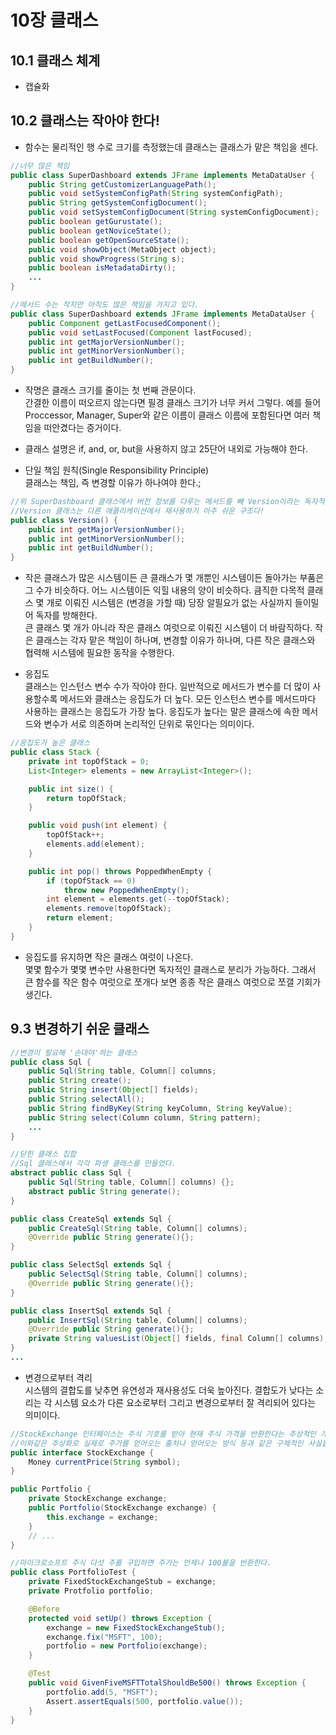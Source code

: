 # 10장 클래스

## 10.1 클래스 체계
* 캡슐화

## 10.2 클래스는 작아야 한다!
* 함수는 물리적인 행 수로 크기를 측정했는데 클래스는 클래스가 맡은 책임을 센다.
```java
//너무 많은 책임
public class SuperDashboard extends JFrame implements MetaDataUser {
    public String getCustomizerLanguagePath();
    public void setSystemConfigPath(String systemConfigPath);
    public String getSystemConfigDocument();
    public void setSystemConfigDocument(String systemConfigDocument);
    public boolean getGurustate();
    public boolean getNoviceState();
    public boolean getOpenSourceState();
    public void showObject(MetaObject object);
    public void showProgress(String s);
    public boolean isMetadataDirty();
    ...
}
```

```java
//메서드 수는 작지만 아직도 많은 책임을 가지고 있다.
public class SuperDashboard extends JFrame implements MetaDataUser {
    public Component getLastFocusedComponent();
    public void setLastFocused(Component lastFocused);
    public int getMajorVersionNumber();
    public int getMinorVersionNumber();
    public int getBuildNumber();
}
```

* 작명은 클래스 크기를 줄이는 첫 번째 관문이다.\
간결한 이름이 떠오르지 않는다면 필경 클래스 크기가 너무 커서 그렇다. 예를 들어 Proccessor, Manager, Super와 같은 이름이 클래스 이름에 포함된다면 여러 책임을 떠안겼다는 증거이다.

* 클래스 설명은 if, and, or, but을 사용하지 않고 25단어 내외로 가능해야 한다.

* 단일 책임 원칙(Single Responsibility Principle)\
클래스는 책임, 즉 변경할 이유가 하나여야 한다.;
```java
//위 SuperDashboard 클래스에서 버전 정보를 다루는 메서드를 빼 Version이라는 독자적인 클래스를 만들었다.
//Version 클래스는 다른 애플리케이션에서 재사용하기 아주 쉬운 구조다!
public class Version() {
    public int getMajorVersionNumber();
    public int getMinorVersionNumber();
    public int getBuildNumber();
}
```

* 작은 클래스가 많은 시스템이든 큰 클래스가 몇 개뿐인 시스템이든 돌아가는 부품은 그 수가 비슷하다. 어느 시스템이든 익힐 내용의 양이 비슷하다. 큼직한 다목적 클래스 몇 개로 이뤄진 시스템은 (변경을 가할 때) 당장 알필요가 없는 사실까지 들이밀어 독자를 방해한다.\
큰 클래스 몇 개가 아니라 작은 클래스 여럿으로 이뤄진 시스템이 더 바람직하다. 작은 클래스는 각자 맡은 책임이 하나며, 변경할 이유가 하나며, 다른 작은 클래스와 협력해 시스템에 필요한 동작을 수행한다.

* 응집도\
클래스는 인스턴스 변수 수가 작아야 한다. 일반적으로 메서드가 변수를 더 많이 사용할수록 메서드와 클래스는 응집도가 더 높다. 모든 인스턴스 변수를 메서드마다 사용하는 클래스는 응집도가 가장 높다. 응집도가 높다는 말은 클래스에 속한 메서드와 변수가 서로 의존하며 논리적인 단위로 묶인다는 의미이다.
```java
//응집도가 높은 클래스
public class Stack {
    private int topOfStack = 0;
    List<Integer> elements = new ArrayList<Integer>();

    public int size() {
        return topOfStack;
    }

    public void push(int element) {
        topOfStack++;
        elements.add(element);
    }

    public int pop() throws PoppedWhenEmpty {
        if (topOfStack == 0) 
            throw new PoppedWhenEmpty();
        int element = elements.get(--topOfStack);
        elements.remove(topOfStack);
        return element;
    }
}
```
* 응집도를 유지하면 작은 클래스 여럿이 나온다.\
몇몇 함수가 몇몇 변수만 사용한다면 독자적인 클래스로 분리가 가능하다. 그래서 큰 함수를 작은 함수 여럿으로 쪼개다 보면 종종 작은 클래스 여럿으로 쪼갤 기회가 생긴다.

## 9.3 변경하기 쉬운 클래스
```java
//변경이 필요해 '손대야'하는 클래스
public class Sql {
    public Sql(String table, Column[] columns;
    public String create();
    public String insert(Object[] fields);
    public String selectAll();
    public String findByKey(String keyColumn, String keyValue);
    public String select(Column column, String pattern);
    ...
}
```

```java
//닫힌 클래스 집합 
//Sql 클래스에서 각각 파생 클래스를 만들었다.
abstract public class Sql {
    public Sql(String table, Column[] columns) {};
    abstract public String generate();
}

public class CreateSql extends Sql {
    public CreateSql(String table, Column[] columns);
    @Override public String generate(){};
}

public class SelectSql extends Sql {
    public SelectSql(String table, Column[] columns);
    @Override public String generate(){};
}

public class InsertSql extends Sql {
    public InsertSql(String table, Column[] columns);
    @Override public String generate(){};
    private String valuesList(Object[] fields, final Column[] columns);
}
...
```

* 변경으로부터 격리\
시스템의 결합도를 낮추면 유연성과 재사용성도 더욱 높아진다. 결합도가 낮다는 소리는 각 시스템 요소가 다른 요소로부터 그리고 변경으로부터 잘 격리되어 있다는 의미이다.

```java
//StockExchange 인터페이스는 주식 기호를 받아 현재 주식 가격을 반환한다는 추상적인 개념을 표현한다.
//이와같은 추상화로 실제로 주가를 얻어오는 출처나 얻어오는 방식 등과 같은 구체적인 사실을 모두 숨긴다.
public interface StockExchange {
    Money currentPrice(String symbol);
}

public Portfolio {
    private StockExchange exchange;
    public Portfolio(StockExchange exchange) {
        this.exchange = exchange;
    }
    // ...
}
```

```java
//마이크로소프트 주식 다섯 주를 구입하면 주가는 언제나 100불을 반환한다.
public class PortfolioTest {
    private FixedStockExchangeStub = exchange;
    private Protfolio portfolio;

    @Before
    protected void setUp() throws Exception {
        exchange = new FixedStockExchangeStub();
        exchange.fix("MSFT", 100);
        portfolio = new Portfolio(exchange);
    }

    @Test
    public void GivenFiveMSFTTotalShouldBe500() throws Exception {
        portfolio.add(5, "MSFT");
        Assert.assertEquals(500, portfolio.value());
    }
}
```
